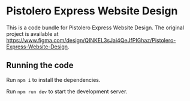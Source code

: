 
  # Pistolero Express Website Design

  This is a code bundle for Pistolero Express Website Design. The original project is available at https://www.figma.com/design/QINKEL3sJai4QeJfPIGhaz/Pistolero-Express-Website-Design.

  ## Running the code

  Run `npm i` to install the dependencies.

  Run `npm run dev` to start the development server.
  
